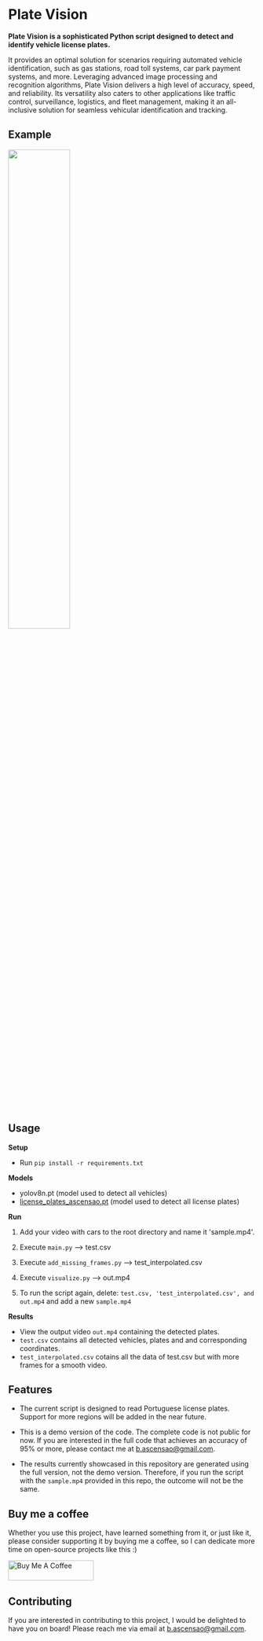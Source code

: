 # Plate Vision

**Plate Vision is a sophisticated Python script designed to detect and identify vehicle license plates.**

It provides an optimal solution for scenarios requiring automated vehicle identification, such as gas stations, road toll systems, car park payment systems, and more. Leveraging advanced image processing and recognition algorithms, Plate Vision delivers a high level of accuracy, speed, and reliability. Its versatility also caters to other applications like traffic control, surveillance, logistics, and fleet management, making it an all-inclusive solution for seamless vehicular identification and tracking.

## Example

[<img src="https://i.ibb.co/hdPP1D3/plates.png" width="50%">](https://www.youtube.com/watch?v=m9f5T2NUPzg "Plate Detection")

## Usage

**Setup**

- Run `pip install -r requirements.txt`

**Models**

- yolov8n.pt (model used to detect all vehicles)
- [license_plates_ascensao.pt](https://app.roboflow.com/ascensao/license_plates_ascensao/1) (model used to detect all license plates)


**Run**

1. Add your video with cars to the root directory and name it 'sample.mp4'.

2. Execute `main.py` --> test.csv

3. Execute `add_missing_frames.py` --> test_interpolated.csv

4. Execute `visualize.py` --> out.mp4

5. To run the script again, delete: `test.csv, 'test_interpolated.csv', and out.mp4` and add a new `sample.mp4`

**Results**

- View the output video `out.mp4` containing the detected plates.
- `test.csv` contains all detected vehicles, plates and and corresponding coordinates.
- `test_interpolated.csv` cotains all the data of test.csv but with more frames for a smooth video.

## Features

- The current script is designed to read Portuguese license plates. Support for more regions will be added in the near future.

- This is a demo version of the code. The complete code is not public for now. If you are interested in the full code that achieves an accuracy of 95% or more, please contact me at b.ascensao@gmail.com.

- The results currently showcased in this repository are generated using the full version, not the demo version. Therefore, if you run the script with the `sample.mp4` provided in this repo, the outcome will not be the same.

## Buy me a coffee
Whether you use this project, have learned something from it, or just like it, please consider supporting it by buying me a coffee, so I can dedicate more time on open-source projects like this :)

<a href="https://www.buymeacoffee.com/ascensao1" target="_blank"><img src="https://cdn.buymeacoffee.com/buttons/default-yellow.png" alt="Buy Me A Coffee" height="41" width="174"></a>

## Contributing

If you are interested in contributing to this project, I would be delighted to have you on board! Please reach me via email at b.ascensao@gmail.com.
